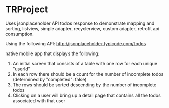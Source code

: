 # TRProject
Uses jsonplaceholder API todos response to demonstrate mapping and sorting, listview, simple adapter, recyclerview, custom adapter, retrofit api consumption.

Using the following API: http://jsonplaceholder.typicode.com/todos 

native mobile app that displays the following: 

1. An initial screen that consists of a table with one row for each unique "userId" 
2. In each row there should be a count for the number of incomplete todos (determined by "completed": false) 
3. The rows should be sorted descending by the number of incomplete todos 
4. Clicking on a user will bring up a detail page that contains all the todos associated with that user
